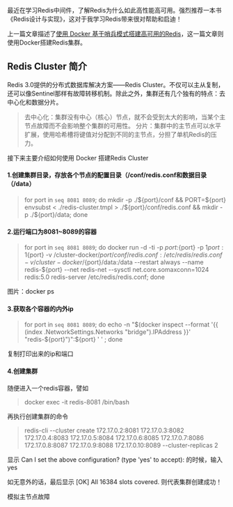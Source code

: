 最近在学习Redis中间件，了解Redis为什么如此高性能高可用。强烈推荐一本书《Redis设计与实现》，这对于我学习Redis带来很对帮助和启迪！

上一篇文章描述了[使用 Docker 基于哨兵模式搭建高可用的Redis](https://www.jianshu.com/p/91f87c2a2c61)，这一篇文章则使用Docker搭建Redis集群。

## Redis Cluster 简介

Redis 3.0提供的分布式数据库解决方案——Redis Cluster。不仅可以主从复制，还可以像Sentinel那样有故障转移机制。除此之外，集群还有几个独有的特点：去中心化和数据分片。

>去中心化：集群没有中心（核心）节点，就不会受到太大的影响，当某个主节点故障而不会影响整个集群的可用性。
分片：集群中的主节点可以水平扩展，使用哈希槽将键值对分配到不同的主节点，分担了单机Redis的压力。

接下来主要介绍如何使用 Docker 搭建Redis Cluster

#### 1.创建集群目录，存放各个节点的配置目录（/conf/redis.conf和数据目录（/data）

>for port in `seq 8081 8089`; do mkdir -p ./${port}/conf && PORT=${port} envsubst < ./redis-cluster.tmpl > ./${port}/conf/redis.conf  && mkdir -p ./${port}/data; done

#### 2.运行端口为8081~8089的容器

>for port in `seq 8081 8089`; do docker run -d -ti -p ${port}:${port} -p 1${port}:1${port} -v /cluster-docker/${port}/conf/redis.conf:/etc/redis/redis.conf -v /cluster-docker/${port}/data:/data --restart always --name redis-${port} --net redis-net --sysctl net.core.somaxconn=1024 redis:5.0 redis-server /etc/redis/redis.conf; done

图片：docker ps

#### 3.获取各个容器的内外ip

>for port in `seq 8081 8089`; do echo -n "$(docker inspect --format '{{ (index .NetworkSettings.Networks "bridge").IPAddress }}' "redis-${port}")":${port} ' ' ; done

复制打印出来的ip和端口




#### 4.创建集群

随便进入一个redis容器，譬如
>docker exec -it redis-8081 /bin/bash

再执行创建集群的命令
> redis-cli --cluster create 172.17.0.2:8081  172.17.0.3:8082  172.17.0.4:8083  172.17.0.5:8084  172.17.0.6:8085  172.17.0.7:8086  172.17.0.8:8087  172.17.0.9:8088  172.17.0.10:8089 --cluster-replicas 2


显示 Can I set the above configuration? (type 'yes' to accept): 的时候，输入yes

如无意外的话，最后显示 [OK] All 16384 slots covered. 则代表集群创建成功！


模拟主节点故障



